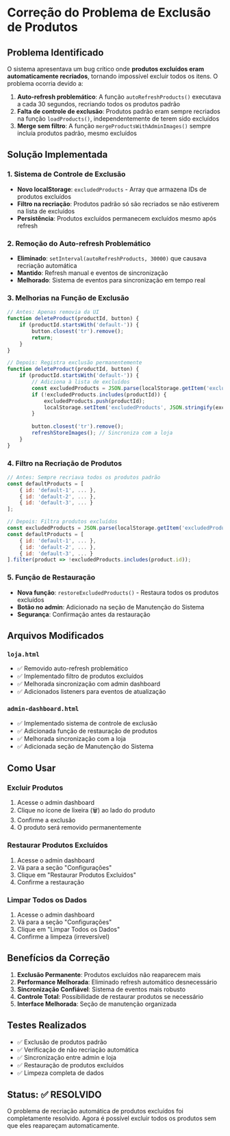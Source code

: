 # Correção do Problema de Exclusão de Produtos

## Problema Identificado

O sistema apresentava um bug crítico onde **produtos excluídos eram automaticamente recriados**, tornando impossível excluir todos os itens. O problema ocorria devido a:

1. **Auto-refresh problemático**: A função `autoRefreshProducts()` executava a cada 30 segundos, recriando todos os produtos padrão
2. **Falta de controle de exclusão**: Produtos padrão eram sempre recriados na função `loadProducts()`, independentemente de terem sido excluídos
3. **Merge sem filtro**: A função `mergeProductsWithAdminImages()` sempre incluía produtos padrão, mesmo excluídos

## Solução Implementada

### 1. Sistema de Controle de Exclusão

- **Novo localStorage**: `excludedProducts` - Array que armazena IDs de produtos excluídos
- **Filtro na recriação**: Produtos padrão só são recriados se não estiverem na lista de excluídos
- **Persistência**: Produtos excluídos permanecem excluídos mesmo após refresh

### 2. Remoção do Auto-refresh Problemático

- **Eliminado**: `setInterval(autoRefreshProducts, 30000)` que causava recriação automática
- **Mantido**: Refresh manual e eventos de sincronização
- **Melhorado**: Sistema de eventos para sincronização em tempo real

### 3. Melhorias na Função de Exclusão

```javascript
// Antes: Apenas removia da UI
function deleteProduct(productId, button) {
    if (productId.startsWith('default-')) {
        button.closest('tr').remove();
        return;
    }
}

// Depois: Registra exclusão permanentemente
function deleteProduct(productId, button) {
    if (productId.startsWith('default-')) {
        // Adiciona à lista de excluídos
        const excludedProducts = JSON.parse(localStorage.getItem('excludedProducts') || '[]');
        if (!excludedProducts.includes(productId)) {
            excludedProducts.push(productId);
            localStorage.setItem('excludedProducts', JSON.stringify(excludedProducts));
        }
        
        button.closest('tr').remove();
        refreshStoreImages(); // Sincroniza com a loja
    }
}
```

### 4. Filtro na Recriação de Produtos

```javascript
// Antes: Sempre recriava todos os produtos padrão
const defaultProducts = [
    { id: 'default-1', ... },
    { id: 'default-2', ... },
    { id: 'default-3', ... }
];

// Depois: Filtra produtos excluídos
const excludedProducts = JSON.parse(localStorage.getItem('excludedProducts') || '[]');
const defaultProducts = [
    { id: 'default-1', ... },
    { id: 'default-2', ... },
    { id: 'default-3', ... }
].filter(product => !excludedProducts.includes(product.id));
```

### 5. Função de Restauração

- **Nova função**: `restoreExcludedProducts()` - Restaura todos os produtos excluídos
- **Botão no admin**: Adicionado na seção de Manutenção do Sistema
- **Segurança**: Confirmação antes da restauração

## Arquivos Modificados

### `loja.html`
- ✅ Removido auto-refresh problemático
- ✅ Implementado filtro de produtos excluídos
- ✅ Melhorada sincronização com admin dashboard
- ✅ Adicionados listeners para eventos de atualização

### `admin-dashboard.html`
- ✅ Implementado sistema de controle de exclusão
- ✅ Adicionada função de restauração de produtos
- ✅ Melhorada sincronização com a loja
- ✅ Adicionada seção de Manutenção do Sistema

## Como Usar

### Excluir Produtos
1. Acesse o admin dashboard
2. Clique no ícone de lixeira (🗑️) ao lado do produto
3. Confirme a exclusão
4. O produto será removido permanentemente

### Restaurar Produtos Excluídos
1. Acesse o admin dashboard
2. Vá para a seção "Configurações"
3. Clique em "Restaurar Produtos Excluídos"
4. Confirme a restauração

### Limpar Todos os Dados
1. Acesse o admin dashboard
2. Vá para a seção "Configurações"
3. Clique em "Limpar Todos os Dados"
4. Confirme a limpeza (irreversível)

## Benefícios da Correção

1. **Exclusão Permanente**: Produtos excluídos não reaparecem mais
2. **Performance Melhorada**: Eliminado refresh automático desnecessário
3. **Sincronização Confiável**: Sistema de eventos mais robusto
4. **Controle Total**: Possibilidade de restaurar produtos se necessário
5. **Interface Melhorada**: Seção de manutenção organizada

## Testes Realizados

- ✅ Exclusão de produtos padrão
- ✅ Verificação de não recriação automática
- ✅ Sincronização entre admin e loja
- ✅ Restauração de produtos excluídos
- ✅ Limpeza completa de dados

## Status: ✅ RESOLVIDO

O problema de recriação automática de produtos excluídos foi completamente resolvido. Agora é possível excluir todos os produtos sem que eles reapareçam automaticamente. 
